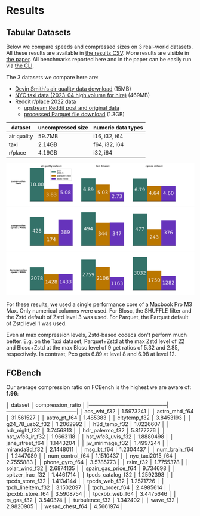 # Results

## Tabular Datasets

Below we compare speeds and compressed sizes on 3 real-world datasets.
All these results are available in
[the results CSV](./benchmark_results/mbp_m3_max_rust1_82.csv).
More results are visible in [the paper](https://arxiv.org/abs/2502.06112).
All benchmarks reported here and in the paper can be easily run via
[the CLI](../pco_cli/README.md#bench).

The 3 datasets we compare here are:

* [Devin Smith's air quality data download](https://deephaven.io/wp-content/devinrsmith-air-quality.20220714.zstd.parquet)
  (15MB)
* [NYC taxi data (2023-04 high volume for hire)](https://www.nyc.gov/site/tlc/about/tlc-trip-record-data.page) (469MB)
* Reddit r/place 2022 data
  * [upstream Reddit post and original data](https://www.reddit.com/r/place/comments/txvk2d/rplace_datasets_april_fools_2022/)
  * [processed Parquet file download](https://pcodec-public.s3.amazonaws.com/reddit_2022_place_numerical.parquet)
    (1.3GB)

| dataset     | uncompressed size | numeric data types |
|-------------|-------------------|--------------------|
| air quality | 59.7MB            | i16, i32, i64      |
| taxi        | 2.14GB            | f64, i32, i64      |
| r/place     | 4.19GB            | i32, i64           |

<p align="center">
  <img
    alt="bar charts showing better compression for Pco than zstd.parquet"
    src="../images/real_world_compression_ratio.svg"
    width="700px"
  >
  <img
    alt="bar charts showing similar compression speed for Pco and zstd.parquet"
    src="../images/real_world_compression_speed.svg"
    width="700px"
  >
  <img
    alt="bar charts showing faster decompression speed for Pco than zstd.parquet"
    src="../images/real_world_decompression_speed.svg"
    width="700px"
  >
</p>

For these results, we used a single performance core of a Macbook Pro M3 Max.
Only numerical columns were used.
For Blosc, the SHUFFLE filter and the Zstd default of Zstd level 3 was used.
For Parquet, the Parquet default of Zstd level 1 was used.

Even at max compression levels, Zstd-based codecs don't perform much better.
E.g. on the Taxi dataset, Parquet+Zstd at the max Zstd level of 22 and Blosc+Zstd
at the max Blosc level of 9 get ratios of 5.32 and 2.85, respectively.
In contrast, Pco gets 6.89 at level 8 and 6.98 at level 12.

## FCBench

Our average compression ratio on FCBench is the highest we are aware of: **1.96**:

│ dataset             │ compression_ratio │
|─────────────────────|───────────────────|
│ acs_wht_f32         │         1.5973241 │
│ astro_mhd_f64       │         31.561527 │
│ astro_pt_f64        │          1.485383 │
│ citytemp_f32        │         3.8453193 │
│ g24_78_usb2_f32     │         1.2062992 │
│ h3d_temp_f32        │         1.0226607 │
│ hdr_night_f32       │         3.7456813 │
│ hdr_palermo_f32     │         5.8177276 │
│ hst_wfc3_ir_f32     │         1.9663118 │
│ hst_wfc3_uvis_f32   │         1.8880498 │
│ jane_street_f64     │         1.1443204 │
│ jw_mirimage_f32     │         1.4997244 │
│ miranda3d_f32       │         2.1448011 │
│ msg_bt_f64          │         1.2304437 │
│ num_brain_f64       │         1.2447089 │
│ num_control_f64     │         1.1510437 │
│ nyc_taxi2015_f64    │         2.7555883 │
│ phone_gyro_f64      │         3.5785773 │
│ rsim_f32            │         1.7755378 │
│ solar_wind_f32      │         2.6874135 │
│ spain_gas_price_f64 │          9.734698 │
│ spitzer_irac_f32    │         1.4461714 │
│ tpcds_catalog_f32   │         1.2592398 │
│ tpcds_store_f32     │         1.4134144 │
│ tpcds_web_f32       │         1.2571726 │
│ tpch_lineitem_f32   │         3.1502097 │
│ tpch_order_f64      │         2.4985614 │
│ tpcxbb_store_f64    │         3.5908754 │
│ tpcxbb_web_f64      │         3.4475646 │
│ ts_gas_f32          │          3.540374 │
│ turbulence_f32      │          1.342402 │
│ wave_f32            │         2.9820905 │
│ wesad_chest_f64     │         4.5661974 │
